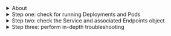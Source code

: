 <details>
<summary>About</summary>
<br>
  
   <img width="573" alt="image" src="https://user-images.githubusercontent.com/75510135/167259332-07b030ce-a6d9-41fd-b63d-8d0fcca0dc2c.png">
  
  Service registration and discovery involves a lot of moving parts. If a single one of them stops working, the whole process can potentially break. Let’s quickly run through what needs to be working and how to check them.

Kubernetes uses the cluster DNS as its service registry. It runs as a set of Pods in the kube-system Namespace, with a Service object providing a stable network endpoint. The important components are:

    Pods: managed by the coredns Deployment
    Service: a ClusterIP Service called kube-dns listening on port 53 TCP/UDP
    Endpoint: also called kube-dns

All objects relating to the cluster DNS are tagged with the k8s-app=kube-dns label. This is helpful when filtering kubectl output.
  
</details>

<details>
<summary>Step one: check for running Deployments and Pods</summary>
<br>

  <img width="926" alt="image" src="https://user-images.githubusercontent.com/75510135/167259379-090a9214-855c-41a4-9d4a-43d4c5bffb16.png">

  
</details>

<details>
<summary>Step two: check the Service and associated Endpoints object</summary>
<br>

  Assuming the Pods and Deployment are working, you should also check the Service and associated Endpoints object. The output should show that the service is up, has an IP address in the ClusterIP field, and is listening on port 53 TCP/UDP.

The ClusterIP address for the kube-dns Service should match the IP address in the /etc/resolv.conf files of all containers running on the cluster. If the IP addresses are different, containers will send DNS requests to the wrong IP address.
  
  <img width="954" alt="image" src="https://user-images.githubusercontent.com/75510135/167259417-2c0a93c9-f79b-4068-b685-9770e35587c2.png">

  
</details>

<details>
<summary>Step three: perform in-depth troubleshooting</summary>
<br>

  Once you’ve verified the fundamental DNS components are up and working, you can proceed to perform more detailed and in-depth troubleshooting. Here are a few basic tips:

Start a troubleshooting Pod that has your favourite networking tools installed (ping, traceroute, curl, dig, nslookup, etc.). The standard gcr.io/kubernetes-e2e-test-images/dnsutils:1.3 image is a popular choice if you don’t have your own custom image with your tools installed. Unfortunately, there is no latest image in the repo. This means you have to specify a version. At the time of writing, 1.3 was the latest version.

The following command will start a new stand-alone Pod, called netutils, based on the dnsutils image just mentioned. It will also log your terminal on to it.
  <img width="901" alt="image" src="https://user-images.githubusercontent.com/75510135/167259468-7dea34f3-4279-4fdb-ab55-84f46089675f.png">

  <img width="895" alt="image" src="https://user-images.githubusercontent.com/75510135/167259473-e7cb5d8f-d901-43ea-b8e4-37944be87422.png">

</details>
